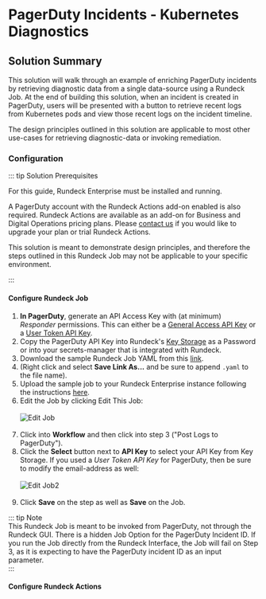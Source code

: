 # PagerDuty Incidents - Kubernetes Diagnostics

## Solution Summary
This solution will walk through an example of enriching PagerDuty incidents by retrieving diagnostic data from a single data-source using a Rundeck Job.
At the end of building this solution, when an incident is created in PagerDuty, users will be presented with a button to retrieve recent logs from Kubernetes pods and view those recent logs on the incident timeline.

The design principles outlined in this solution are applicable to most other use-cases for retrieving diagnostic-data or invoking remediation.

### Configuration

::: tip Solution Prerequisites

For this guide, Rundeck Enterprise must be installed and running.

A PagerDuty account with the Rundeck Actions add-on enabled is also required.
Rundeck Actions are available as an add-on for Business and Digital Operations pricing plans. Please [contact us](https://www.pagerduty.com/contact-us/rundeck-actions-long/) if you would like to upgrade your plan or trial Rundeck Actions. 

This solution is meant to demonstrate design principles, and therefore the steps outlined in this Rundeck Job may not be applicable to your specific environment.

:::

#### Configure Rundeck Job
1. **In PagerDuty**, generate an API Access Key with (at minimum) _Responder_ permissions. 
This can either be a [General Access API Key](https://support.pagerduty.com/docs/api-access-keys#section-generate-a-general-access-rest-api-key)
or a [User Token API Key](https://support.pagerduty.com/docs/api-access-keys#section-generate-a-user-token-rest-api-key).
2. Copy the PagerDuty API Key into Rundeck's [Key Storage](/manual/system-configs.html#key-storage) as a Password or into your secrets-manager that is integrated with Rundeck.
3. Download the sample Rundeck Job YAML from this [link](https://raw.githubusercontent.com/jsboak/rundeck_sandbox_scm/master/33ef389a-d45c-42d1-af56-3360ff0dade5.yaml?token=GHSAT0AAAAAABQRZMTKT4CBTPXLMNWR2FSIYQENPQA).
4. (Right click and select **Save Link As...** and be sure to append `.yaml` to the file name).                                                                                                                             
5. Upload the sample job to your Rundeck Enterprise instance following the instructions [here](/manual/creating-jobs.html#importing-job-definitions).
6. Edit the Job by clicking Edit This Job:
<br><br>![Edit Job](@assets/img/solutions-pd-diag-k8s-edit-job.png)<br><br>
7. Click into **Workflow** and then click into step 3 ("Post Logs to PagerDuty").
8. Click the **Select** button next to **API Key** to select your API Key from Key Storage. If you used a _User Token API Key_ for PagerDuty, then be sure to modify the email-address as well:
<br><br>![Edit Job2](@assets/img/solutions-pd-diag-k8s-step-3.png)<br><br>
9. Click **Save** on the step as well as **Save** on the Job.

::: tip Note                                                                                                                                                                                                                
This Rundeck Job is meant to be invoked from PagerDuty, not through the Rundeck GUI. There is a hidden Job Option for the PagerDuty Incident ID. If you run the Job directly from the Rundeck Interface, the Job will fail on Step 3, as it is expecting to have the PagerDuty incident ID as an input parameter.                                                                                                                                                                                                                                              
:::                                                                                                                                                                                                                                           

#### Configure Rundeck Actions                                                                                                                                                                                                           